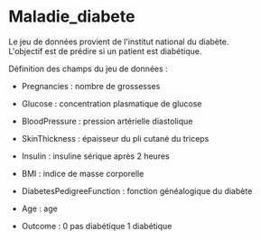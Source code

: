 # Maladie_diabete

Le jeu de données provient de l'institut national du diabète.  
L'objectif est de prédire si un patient est diabétique.

Définition des champs du jeu de données :

- Pregnancies : nombre de grossesses
  
- Glucose : concentration plasmatique de glucose 
  
 - BloodPressure : pression artérielle diastolique
 
- SkinThickness : épaisseur du pli cutané du triceps
  
- Insulin : insuline sérique après 2 heures
  
- BMI : indice de masse corporelle
  
- DiabetesPedigreeFunction : fonction généalogique du diabète
  
- Age : age 
  
- Outcome : 0 pas diabétique 1 diabétique
